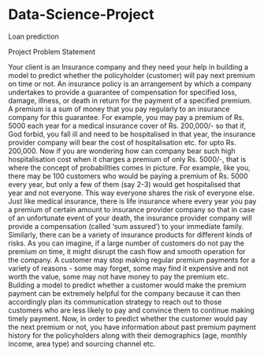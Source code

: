 # Data-Science-Project
Loan prediction 

Project Problem Statement

Your client is an Insurance company and they need your help in building a model to predict whether the policyholder
(customer) will pay next premium on time or not. An insurance policy is an arrangement by which a company
undertakes to provide a guarantee of compensation for specified loss, damage, illness, or death in return for the
payment of a specified premium. A premium is a sum of money that you pay regularly to an insurance company for this
guarantee.
For example, you may pay a premium of Rs. 5000 each year for a medical insurance cover of Rs. 200,000/- so that if,
God forbid, you fall ill and need to be hospitalised in that year, the insurance provider company will bear the cost of
hospitalisation etc. for upto Rs. 200,000. Now if you are wondering how can company bear such high hospitalisation
cost when it charges a premium of only Rs. 5000/-, that is where the concept of probabilities comes in picture. For
example, like you, there may be 100 customers who would be paying a premium of Rs. 5000 every year, but only a few
of them (say 2-3) would get hospitalised that year and not everyone. This way everyone shares the risk of everyone
else.
Just like medical insurance, there is life insurance where every year you pay a premium of certain amount to insurance
provider company so that in case of an unfortunate event of your death, the insurance provider company will provide a
compensation (called ‘sum assured’) to your immediate family. Similarly, there can be a variety of insurance products
for different kinds of risks.
As you can imagine, if a large number of customers do not pay the premium on time, it might disrupt the cash flow and
smooth operation for the company. A customer may stop making regular premium payments for a variety of reasons -
some may forget, some may find it expensive and not worth the value, some may not have money to pay the premium
etc. Building a model to predict whether a customer would make the premium payment can be extremely helpful for the
company because it can then accordingly plan its communication strategy to reach out to those customers who are less
likely to pay and convince them to continue making timely payment.
Now, in order to predict whether the customer would pay the next premium or not, you have information about past
premium payment history for the policyholders along with their demographics (age, monthly income, area type) and
sourcing channel etc.
